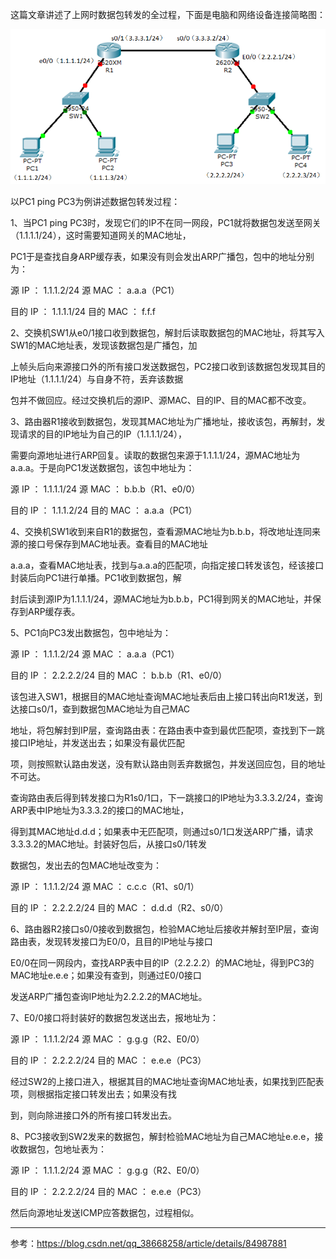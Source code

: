 这篇文章讲述了上网时数据包转发的全过程，下面是电脑和网络设备连接简略图：

![](images/一个完整的网络数据包转发过程.md-0.PNG)

 

 

以PC1 ping PC3为例讲述数据包转发过程：

1、当PC1 ping PC3时，发现它们的IP不在同一网段，PC1就将数据包发送至网关（1.1.1.1/24），这时需要知道网关的MAC地址，

   PC1于是查找自身ARP缓存表，如果没有则会发出ARP广播包，包中的地址分别为：

   源 IP   ： 1.1.1.2/24        源 MAC  ：  a.a.a（PC1）

   目的 IP ：  1.1.1.1/24        目的 MAC ：  f.f.f

2、交换机SW1从e0/1接口收到数据包，解封后读取数据包的MAC地址，将其写入SW1的MAC地址表，发现该数据包是广播包，加

   上帧头后向来源接口外的所有接口发送数据包，PC2接口收到该数据包发现其目的IP地址（1.1.1.1/24）与自身不符，丢弃该数据

   包并不做回应。经过交换机后的源IP、源MAC、目的IP、目的MAC都不改变。

3、路由器R1接收到数据包，发现其MAC地址为广播地址，接收该包，再解封，发现请求的目的IP地址为自己的IP（1.1.1.1/24），

   需要向源地址进行ARP回复。读取的数据包来源于1.1.1.1/24，源MAC地址为a.a.a。于是向PC1发送数据包，该包中地址为：

   源 IP  ：  1.1.1.1/24        源 MAC  ：  b.b.b（R1、e0/0）

   目的 IP ：  1.1.1.2/24        目的 MAC ：  a.a.a（PC1）

4、交换机SW1收到来自R1的数据包，查看源MAC地址为b.b.b，将改地址连同来源的接口号保存到MAC地址表。查看目的MAC地址

   a.a.a，查看MAC地址表，找到与a.a.a的匹配项，向指定接口转发该包，经该接口封装后向PC1进行单播。PC1收到数据包，解

   封后读到源IP为1.1.1.1/24，源MAC地址为b.b.b，PC1得到网关的MAC地址，并保存到ARP缓存表。

5、PC1向PC3发出数据包，包中地址为：

   源 IP   ：  1.1.1.2/24         源 MAC  ： a.a.a（PC1）

   目的 IP ：  2.2.2.2/24        目的 MAC ： b.b.b（R1、e0/0）

​     该包进入SW1，根据目的MAC地址查询MAC地址表后由上接口转出向R1发送，到达接口s0/1，查到数据包MAC地址为自己MAC

   地址，将包解封到IP层，查询路由表：在路由表中查到最优匹配项，查找到下一跳接口IP地址，并发送出去；如果没有最优匹配

   项，则按照默认路由发送，没有默认路由则丢弃数据包，并发送回应包，目的地址不可达。

​      查询路由表后得到转发接口为R1s0/1口，下一跳接口的IP地址为3.3.3.2/24，查询ARP表中IP地址为3.3.3.2的接口的MAC地址，

   得到其MAC地址d.d.d；如果表中无匹配项，则通过s0/1口发送ARP广播，请求3.3.3.2的MAC地址。封装好包后，从接口s0/1转发

   数据包，发出去的包MAC地址改变为：

   源 IP   ：  1.1.1.2/24        源 MAC  ：  c.c.c（R1、s0/1）

   目的 IP ：  2.2.2.2/24        目的 MAC ：  d.d.d（R2、s0/0）

6、路由器R2接口s0/0接收到数据包，检验MAC地址后接收并解封至IP层，查询路由表，发现转发接口为E0/0，且目的IP地址与接口

   E0/0在同一网段内，查找ARP表中目的IP（2.2.2.2）的MAC地址，得到PC3的MAC地址e.e.e；如果没有查到，则通过E0/0接口

   发送ARP广播包查询IP地址为2.2.2.2的MAC地址。

7、E0/0接口将封装好的数据包发送出去，报地址为：

   源 IP  ：  1.1.1.2/24          源 MAC   ：  g.g.g（R2、E0/0）

   目的 IP ：  2.2.2.2/24          目的 MAC ：  e.e.e（PC3）

​     经过SW2的上接口进入，根据其目的MAC地址查询MAC地址表，如果找到匹配表项，则根据指定接口转发出去；如果没有找

   到，则向除进接口外的所有接口转发出去。

8、PC3接收到SW2发来的数据包，解封检验MAC地址为自己MAC地址e.e.e，接收数据包，包地址表为：

   源 IP ：   1.1.1.2/24         源 MAC   ： g.g.g（R2、E0/0）

   目的 IP ： 2.2.2.2/24         目的 MAC ： e.e.e（PC3）

   然后向源地址发送ICMP应答数据包，过程相似。

 

 

------

 参考：https://blog.csdn.net/qq_38668258/article/details/84987881